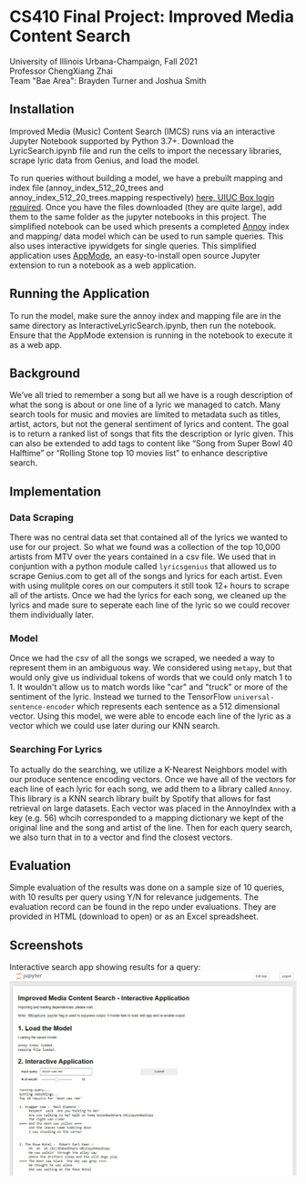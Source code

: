 # CS410 Final Project: Improved Media Content Search
University of Illinois Urbana-Champaign, Fall 2021  
Professor ChengXiang Zhai  
Team "Bae Area": Brayden Turner and Joshua Smith

## Installation
Improved Media (Music) Content Search (IMCS) runs via an interactive Jupyter Notebook supported by Python 3.7+. Download the LyricSearch.ipynb file and run the cells to import the necessary libraries, scrape lyric data from Genius, and load the model.

To run queries without building a model, we have a prebuilt mapping and index file (annoy_index_512_20_trees and annoy_index_512_20_trees.mapping respectively) [here, UIUC Box login required](https://uofi.app.box.com/folder/151778821345?s=9wpb3x3x6twgbqq400c9eb1b001ju2m8). Once you have the files downloaded (they are quite large), add them to the same folder as the jupyter notebooks in this project. The simplified notebook can be used which presents a completed [Annoy](https://github.com/spotify/annoy) index and mapping/ data model which can be used to run sample queries. This also uses interactive ipywidgets for single queries. This simplified application uses [AppMode](https://github.com/oschuett/appmode), an easy-to-install open source Jupyter extension to run a notebook as a web application.

## Running the Application

To run the model, make sure the annoy index and mapping file are in the same directory as InteractiveLyricSearch.ipynb, then run the notebook. Ensure that the AppMode extension is running in the notebook to execute it as a web app.

## Background
We’ve all tried to remember a song but all we have is a rough description of what the song is about or one line of a lyric we managed to catch. Many search tools for music and movies are limited to metadata such as titles, artist, actors, but not the general sentiment of lyrics and content. The goal is to return a ranked list of songs that fits the description or lyric given. This can also be extended to add tags to content like “Song from Super Bowl 40 Halftime” or “Rolling Stone top 10 movies list” to enhance descriptive search.

## Implementation
### Data Scraping
There was no central data set that contained all of the lyrics we wanted to use for our project. So what we found was a collection of the top 10,000 artists from MTV over the years contained in a csv file. We used that in conjuntion with a python module called `lyricsgenius` that allowed us to scrape Genius.com to get all of the songs and lyrics for each artist. Even with using mulitple cores on our computers it still took 12+ hours to scrape all of the artists. Once we had the lyrics for each song, we cleaned up the lyrics and made sure to seperate each line of the lyric so we could recover them individually later.

### Model
Once we had the csv of all the songs we scraped, we needed a way to represent them in an ambiguous way. We considered using `metapy`, but that would only give us individual tokens of words that we could only match 1 to 1. It wouldn't allow us to match words like "car" and "truck" or more of the sentiment of the lyric. Instead we turned to the TensorFlow `universal-sentence-encoder` which represents each sentence as a 512 dimensional vector. Using this model, we were able to encode each line of the lyric as a vector which we could use later during our KNN search.

### Searching For Lyrics
To actually do the searching, we utilize a K-Nearest Neighbors model with our produce sentence encoding vectors. Once we have all of the vectors for each line of each lyric for each song, we add them to a library called `Annoy`. This library is a KNN search library built by Spotify that allows for fast retrieval on large datasets. Each vector was placed in the AnnoyIndex with a key (e.g. 56) whcih corresponded to a mapping dictionary we kept of the original line and the song and artist of the line. Then for each query search, we also turn that in to a vector and find the closest vectors.

## Evaluation
Simple evaluation of the results was done on a sample size of 10 queries, with 10 results per query using Y/N for relevance judgements. The evaluation record can be found in the repo under evaluations. They are provided in HTML (download to open) or as an Excel spreadsheet.

## Screenshots
Interactive search app showing results for a query:
![interactive search example](https://github.com/braydenturner/CourseProject/blob/main/screenshots/interactive1.JPG)
